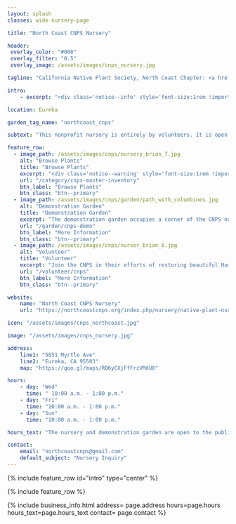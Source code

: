 ```yaml
---
layout: splash
classes: wide nursery-page

title: "North Coast CNPS Nursery"

header:
 overlay_color: "#000"
 overlay_filter: "0.5"
 overlay_image: /assets/images/cnps_nursery.jpg

tagline: "California Native Plant Society, North Coast Chapter: <a href='https://northcoastcnps.org'>See Website</a>"

intro: 
    - excerpt: "<div class='notice--info' style='font-size:1rem !important; margin-top: 0px !important'>The <a href='/cnps_2022_spring_sale/'>CNPS Spring 2022 Plant Sale</a> has concluded. Please <a href='mailto:northcoastcnps@gmail.com?subject=Nursery Inquiry'>contact the nursery</a> with any questions regarding current inventory and plant purchases.</div>This non-profit volunteer-run nursery is open to the public for plant sales weekly during Volunteer Hours. The nursery additionally hosts two seasonal sales a year in the Fall and Spring in which hundreds of Humboldt County native and California native plants are offered."

location: Eureka

garden_tag_name: "northcoast_cnps"

subtext: "This nonprofit nursery is entirely by volunteers. It is open 3 days a week during Volunteer Hours and also has two large seasonal plant sales."

feature_row:
  - image_path: /assets/images/cnps/nursery_brian_7.jpg
    alt: "Browse Plants"
    title: "Browse Plants"
    excerpt: "<div class='notice--warning' style='font-size:1rem !important; margin-top: 0px !important'>Nursery Volunteers are in the midst of updating the inventory list after the <a href='/cnps_2022_spring_sale/'>Spring Plant Sale</a>. In the meantime, please browse the Master Inventory List below. Thank you for your patience!</div> The nursery is open for shopping weekly during Volunteer Hours. Pricing is $5 for a 4-inch pot, $10-$12 for 1-gallon pots, or unless otherwise marked. Cash or check only."
    url: "/category/cnps-master-inventory"
    btn_label: "Browse Plants"
    btn_class: "btn--primary"
  - image_path: /assets/images/cnps/garden/path_with_columbines.jpg
    alt: "Demonstration Garden"
    title: "Demonstration Garden"
    excerpt: "The demonstration garden occupies a corner of the CNPS nursery and is a valuable example of what homeowners can accomplish on a small suburban lot."
    url: "/garden/cnps-demo"
    btn_label: "More Information"
    btn_class: "btn--primary"
  - image_path: /assets/images/cnps/nurser_brian_6.jpg
    alt: "Volunteer"
    title: "Volunteer"
    excerpt: "Join the CNPS in their efforts of restoring beautiful Humboldt ecosystems by providing affordable native plants for the home gardener."
    url: "/volunteer/cnps"
    btn_label: "More Information"
    btn_class: "btn--primary"

website: 
    name: "North Coast CNPS Nursery"
    url: "https://northcoastcnps.org/index.php/nursery/native-plant-nursery"

icon: "/assets/images/cnps_northcoast.jpg" 

image: "/assets/images/cnps_nursery.jpg"

address:
    line1: "5851 Myrtle Ave"
    line2: "Eureka, CA 95503" 
    map: "https://goo.gl/maps/RQ6yCXjFfFrzVMdU8"

hours:
    - day: "Wed"
      time: " 10:00 a.m. - 1:00 p.m."
    - day: "Fri"
      time: "10:00 a.m. - 1:00 p.m."
    - day: "Sun"
      time: "10:00 a.m. - 1:00 p.m."

hours_text: "The nursery and demonstration garden are open to the public during Volunteer Hours."

contact:
    email: "northcoastcnps@gmail.com"
    default_subject: "Nursery Inquiry"
---
```

{% include feature_row id="intro" type="center" %}

{% include feature_row %}

{% include business_info.html 
    address= page.address
    hours=page.hours
    hours_text=page.hours_text
    contact= page.contact
%}
